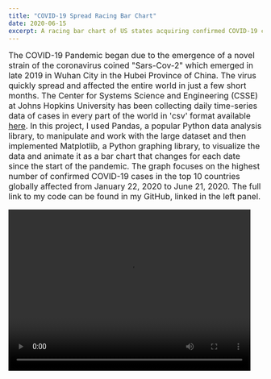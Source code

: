 ```yaml
---
title: "COVID-19 Spread Racing Bar Chart"
date: 2020-06-15
excerpt: A racing bar chart of US states acquiring confirmed COVID-19 cases from January to June 2020 coded using Pandas, NumPy and Matplotlib.
---
```

<p style="font-size:16px">The COVID-19 Pandemic began due to the emergence of a novel strain of the coronavirus coined "Sars-Cov-2" which emerged in late 2019 in Wuhan City in the Hubei Province of China. The virus quickly spread and affected the entire world in just a few short months. The Center for Systems Science and Engineering (CSSE) at Johns Hopkins University has been collecting daily time-series data of cases in every part of the world in 'csv' format available <a href="https://github.com/CSSEGISandData/COVID-19">here</a>. In this project, I used Pandas, a popular Python data analysis library, to manipulate and work with the large dataset and then implemented Matplotlib, a Python graphing library, to visualize the data and animate it as a bar chart that changes for each date since the start of the pandemic. The graph focuses on the highest number of confirmed COVID-19 cases in the top 10 countries globally affected from January 22, 2020 to June 21, 2020. The full link to my code can be found in my GitHub, linked in the left panel. </p>


<video width="480" height="320" controls="controls">
<source src="/images/movie.mp4" type="video/mp4">
</video>
